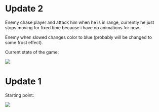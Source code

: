 # Update 2

Enemy chase player and attack him when he is in range, currently he just stops moving for fixed time because i have no animations for now.

Enemy when slowed changes color to blue (probably will be changed to some frost effect).

Current state of the game:

[![](https://img.youtube.com/vi/237OvPW1Pk0/0.jpg)](https://www.youtube.com/watch?v=237OvPW1Pk0)

# Update 1

Starting point:

[![](https://img.youtube.com/vi/DSGo6uqvkQ4/0.jpg)](https://www.youtube.com/watch?v=DSGo6uqvkQ4&feature=youtu.be)
